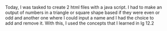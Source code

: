Today, I was tasked to create 2 html files with a java script. I had to make an output of numbers in a triangle or square shape based if they were even or odd and another one where I could input a name and I had the choice to add and remove it. With this, I used the concepts that I learned in lg 12.2
